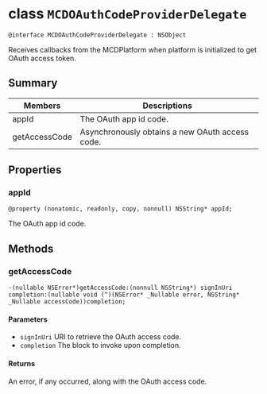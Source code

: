 # class `MCDOAuthCodeProviderDelegate`

```
@interface MCDOAuthCodeProviderDelegate : NSObject
```

Receives callbacks from the MCDPlatform when platform is initialized to get OAuth access token.

## Summary
Members                        | Descriptions                                
--------------------------------|---------------------------------------------
appId | The OAuth app id code.
getAccessCode | Asynchronously obtains a new OAuth access code.

## Properties

### appId
`@property (nonatomic, readonly, copy, nonnull) NSString* appId;`

The OAuth app id code.

## Methods

### getAccessCode
`-(nullable NSError*)getAccessCode:(nonnull NSString*) signInUri completion:(nullable void (^)(NSError* _Nullable error, NSString* _Nullable accessCode))completion;`

#### Parameters
* `signInUri` URI to retrieve the OAuth access code.
* `completion` The block to invoke upon completion.

#### Returns
An error, if any occurred, along with the OAuth access code.